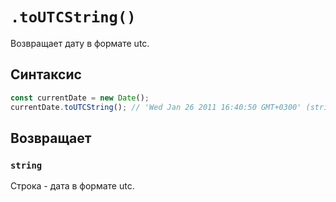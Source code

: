 # `.toUTCString()`

Возвращает дату в формате utc.

## Синтаксис

```js
const currentDate = new Date();
currentDate.toUTCString(); // 'Wed Jan 26 2011 16:40:50 GMT+0300' (string)
```

## Возвращает

### `string`

Строка - дата в формате utc.
